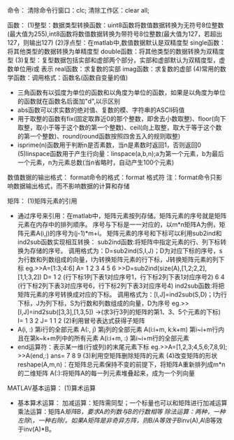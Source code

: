 命令：
清除命令行窗口：clc;
清除工作区：clear all;

函数：
(1)整型：数据类型转换函数：uint8函数将数值数据转换为无符号8位整数(最大值为255),int8函数将数值数据转换为带符号8位整数(最大值为127，若超出127，则输出127)
(2)浮点型：在matlab中,数值数据默认是双精度型
single函数：将其他类型的数据转换为单精度型
double函数：将其他类型的数据转换为双精度型
(3)复型：复型数据包括实部和虚部两个部分，实部和虚部默认为双精度型，虚数单位用i或 表示
real函数：求复数的实部
imag函数：求复数的虚部
(4)常用的数学函数：调用格式：函数名(函数自变量的值)
- 三角函数有以弧度为单位的函数和以角度为单位的函数，如果是以角度为单位的函数就在函数名后面加"d",以示区别
- abs函数可以求实数的绝对值、复数的模、字符串的ASCII码值
- 用于取整的函数有fix(固定取靠近0的那个整数，即舍去小数取整)、floor(向下取整，取小于等于这个数的第一个整数)、ceil(向上取整，取大于等于这个数的第一个整数)、round(round函数按照四舍五入的规则取整)
- isprime(n)函数用于判断n是否素数，当n是素数时返回1，否则返回0
(5)linspace函数用于产生行向量：linspace(a,b,n);a为第一个元素，b为最后一个元素，n为元素总数(当n省略时，自动产生100个元素)

数值数据的输出格式：
format命令的格式：format 格式符
注：format命令只影响数据输出格式，而不影响数据的计算和存储

矩阵：
(1)矩阵元素的引用
- 通过序号来引用：在matlab中，矩阵元素按列存储。矩阵元素的序号就是矩阵元素在内存中的排列顺序。
  序号与下标是一一对应的，以m*n矩阵A为例，矩阵元素A(i,j)的序号为(j-1)*m+i。
  矩阵元素的序号和下标可以利用sub2ind和ind2sub函数实现相互转换：
    sub2ind函数:将矩阵中指定元素的行、列下标转换为存储的序号。
        调用格式为：D=sub2ind(S,I,J)；D为对应下标的序号，s为行数和列数组成的向量，I为转换矩阵元素的行下标，J转换矩阵元素的列下标
            eg.>>A=[1:3;4:6]
            A=
                1  2  3
                4  5  6
            >>D=sub2ind(size(A),[1,2;2,2],[1,1;3,2])
            D=
                1  2 (行下标1列下表1对应序号1，行下标2列下表1对应序号2)
                6  4 (行下标2列下表3对应序号6，行下标2列下表3对应序号4)
    ind2sub函数:将把矩阵元素的序号转换成对应的下标。
        调用格式为：[I,J]=ind2sub(S,D)；I为行下标，J为列下标，S为行数和列数组成的向量，D为序号
            eg.>>[I,J]=ind2sub([3,3],[1,3,5]) ->(求3行3列的矩阵的第1、3、5个元素的下标)
            I=
              1  3  2
            J=
              1  1  2
(2)利用冒号表达式获得子矩阵
- A(i, :) 第i行的全部元素
  A(:, j) 第j列的全部元素
  A(i:i+m, k:k+m) 第i~i+m行内且在第k~k+m列中的所有元素
  A(i:i+m, :) 第i~i+m行的全部元素
- end运算符：表示某一维(行或列)的末尾元素下标
    eg.>>A=[1,2,3;4,5,6;7,8,9];
       >>A(end,:)
       ans=
            7  8  9
(3)利用空矩阵删除矩阵的元素
(4)改变矩阵的形状
reshape(A,m,n)：在矩阵总元素保持不变的前提下，将矩阵A重新排列成m*n的二维矩阵
A(:):将矩阵A的每一列元素堆叠起来，成为一个列向量

MATLAV基本运算：
(1)算术运算
- 基本算术运算：
  加减运算：矩阵需同型；一个标量也可以和矩阵进行加减运算
  乘法运算：矩阵A*矩阵B，要求A的列数与B的行数相等
  除法运算：两种，一种左除\，一种右除/。如果A矩阵是非奇异方阵，则B/A等效于B*inv(A),A\B等效于inv(A)*B。